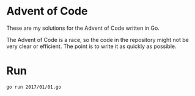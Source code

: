 # Advent of Code

These are my solutions for the Advent of Code written in Go.

The Advent of Code is a race, so the code in the repository might not be very clear or efficient. The point is to write it as quickly as possible.

# Run

`go run 2017/01/01.go`